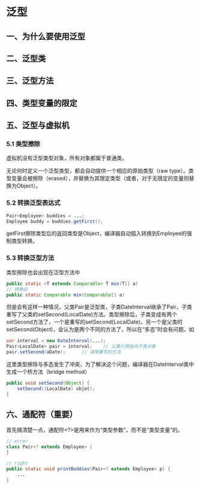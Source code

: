 # 泛型



## 一、为什么要使用泛型



## 二、泛型类



## 三、泛型方法



## 四、类型变量的限定



## 五、泛型与虚拟机

### 5.1 类型擦除

虚拟机没有泛型类型对象，所有对象都属于普通类。

无论何时定义一个泛型类型，都会自动提供一个相应的原始类型（raw type）。类型变量会被擦除（erased），并替换为其限定类型（或者，对于无限定的变量则替换为Object）。

### 5.2 转换泛型表达式

``` java
Pair<Employee> buddies = ...;
Employee buddy = buddies.getFirst();
```

getFirst擦除类型后的返回类型是Object，编译器自动插入转换到Employee的强制类型转换。

### 5.3 转换泛型方法

类型擦除也会出现在泛型方法中

```java
public static <T extends Comparable> T min(T[] a)
// 转换后
public static Comparable min(Comparable[] a)
```



但是会有这样一种情况，父类Pair<T>是泛型类，子类DateInterval继承了Pair<LocalDate>，子类重写了父类的setSecond(LocalDate)方法。类型擦除后，子类变成有两个setSecond方法了，一个是重写的setSecond(LocalDate)，另一个是父类的setSecond(Object)，会认为是两个不同的方法了，所以在“多态”时会有问题。如

``` java
var interval = new DateInterval(...);
Pair<LocalDate> pair = interval;	// 父类引用指向子类对象
pair.setSecond(aDate);		// 调用重写的方法
```

这里类型擦除与多态发生了冲突，为了解决这个问题，编译器在DateInterval类中生成一个桥方法（bridge method）

``` java
public void setSecond(Object) {
    setSecond((LocalDate) objet);
}
```







## 六、通配符（重要）

首先搞清楚一点，通配符<?>是用来作为“类型参数”，而不是“类型变量”的。

``` java
// error
class Pair<? extends Employee> {  
}
```

``` java
// right
public static void printBuddies(Pair<? extends Employee> p) {
    ...
}
```





















